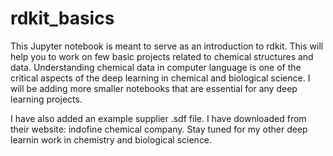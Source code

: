 # rdkit_basics
This Jupyter notebook is meant to serve as an introduction to rdkit. This will help you to work on few basic projects  related to chemical structures and data. Understanding chemical data in computer language is one of the critical aspects of the deep learning in chemical and biological science. I will be adding more smaller notebooks that are essential for any deep learning projects. 

I have also added an example supplier .sdf file. I have downloaded from their website: indofine chemical company.
Stay tuned for my other deep learnin work in chemistry and biological science.

